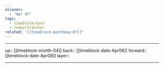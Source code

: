 ```yaml
---
aliases:
  - "Apr 07"
tags:
  - timeblock/date
  - temporalanchor
related: "[[timeblock-monthday-07]]"
---
```




***

up:: [[timeblock-month-04]]
back:: [[timeblock-date-Apr06]]
forward:: [[timeblock-date-Apr08]]
layer:: 

***
